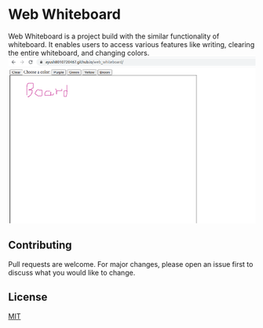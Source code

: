 # Web Whiteboard 
Web Whiteboard is a project build with the similar functionality of whiteboard. It enables users to access various features like writing, clearing the entire whiteboard, and changing colors. 
<img src='./board.png'/>

## Contributing
Pull requests are welcome. For major changes, please open an issue first to discuss what you would like to change.


## License
[MIT](https://choosealicense.com/licenses/mit/)
